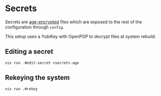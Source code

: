 # Secrets

Secrets are [age-encrypted](https://github.com/FiloSottile/age) files
which are exposed to the rest of the configuration through `config`.

This setup uses a YubiKey with OpenPGP to decrypt files at system rebuild.

## Editing a secret

`nix run .#edit-secret <secret>.age`

## Rekeying the system

`nix run .#rekey`
